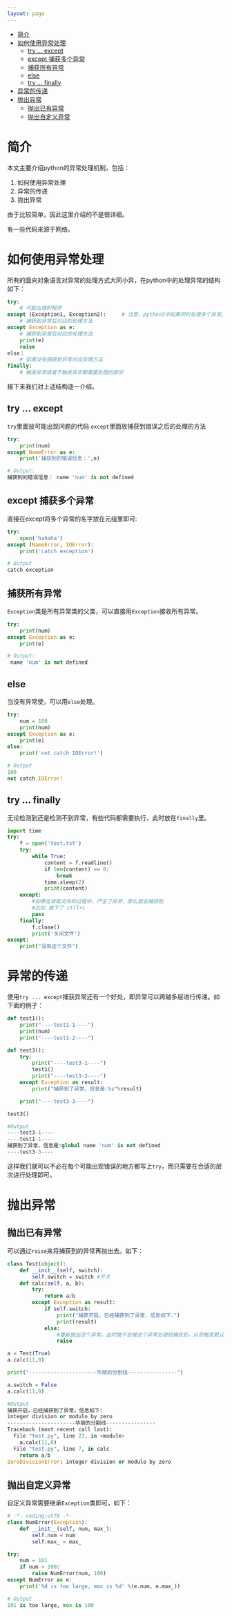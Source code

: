 ```yaml
---
layout: page
---
```


- [简介](#简介)
- [如何使用异常处理](#如何使用异常处理)
  - [try ... except](#try--except)
  - [except 捕获多个异常](#except-捕获多个异常)
  - [捕获所有异常](#捕获所有异常)
  - [else](#else)
  - [try ... finally](#try--finally)
- [异常的传递](#异常的传递)
- [抛出异常](#抛出异常)
  - [抛出已有异常](#抛出已有异常)
  - [抛出自定义异常](#抛出自定义异常)


# 简介
本文主要介绍python的异常处理机制，包括：
1. 如何使用异常处理
2. 异常的传递
3. 抛出异常

由于比较简单，因此这里介绍的不是很详细。

有一些代码来源于网络。

<!-- more -->
# 如何使用异常处理
所有的面向对象语言对异常的处理方式大同小异，在python中的处理异常的结构如下：

```python
try:
    # 可能出错的程序
except (Exception1, Exception2):     # 注意，python3中如果同时处理多个异常,需要将多个异常放在元组中。
    # 捕获到异常后对应的处理方法
except Exception as e:
    # 捕获到异常后对应的处理方法
    print(e)
    raise
else：
    # 如果没有捕获到异常对应处理方法
finally:
    # 触发异常或者不触发异常都需要处理的部分
```
接下来我们对上述结构逐一介绍。

## try ... except
`try`里面放可能出现问题的代码
`except`里面放捕获到错误之后的处理的方法

```python
try:
    print(num)
except NameError as e:
    print('捕获到的错误信息：',e)

# Output:
捕获到的错误信息： name 'num' is not defined
```

## except 捕获多个异常
直接在except将多个异常的名字放在元组里即可:

```python
try:
    open('hahaha')
except (NameError, IOError):
    print('catch exception')

# Output
catch exception
```

## 捕获所有异常
`Exception`类是所有异常类的父类，可以直接用`Exception`接收所有异常。
```python
try:
    print(num)
except Exception as e:
    print(e)

# Output:
 name 'num' is not defined
```

## else
当没有异常使，可以用`else`处理。
```python
try:
    num = 100
    print(num)
except Exception as e:
    print(e)
else:
    print('not catch IOError!')

# Output 
100
not catch IOError!
```

## try ... finally
无论检测到还是检测不到异常，有些代码都需要执行，此时放在`finally`里。
```python
import time
try:
    f = open('test.txt')
    try:
        while True:
            content = f.readline()
            if len(content) == 0:
                break
            time.sleep(2)
            print(content)
    except:
        #如果在读取文件的过程中，产生了异常，那么就会捕获到
        #比如 按下了 ctrl+c
        pass
    finally:
        f.close()
        print('关闭文件')
except:
    print("没有这个文件")
```

# 异常的传递
使用`try ... except`捕获异常还有一个好处，即异常可以跨越多层进行传递。如下面的例子：

```python
def test1():
    print("----test1-1----")
    print(num)
    print("----test1-2----")

def test3():
    try:
        print("----test3-1----")
        test1()
        print("----test3-2----")
    except Exception as result:
        print("捕获到了异常，信息是:%s"%result)

    print("----test3-3----")

test3()

#Output
----test3-1----
----test1-1----
捕获到了异常，信息是:global name 'num' is not defined
----test3-3----
```
这样我们就可以不必在每个可能出现错误的地方都写上`try`，而只需要在合适的层次进行处理即可。

# 抛出异常

## 抛出已有异常
可以通过`raise`来将捕获到的异常再抛出去。如下：
```python
class Test(object):
    def __init__(self, switch):
        self.switch = switch #开关
    def calc(self, a, b):
        try:
            return a/b
        except Exception as result:
            if self.switch:
                print("捕获开启，已经捕获到了异常，信息如下:")
                print(result)
            else:
                #重新抛出这个异常，此时就不会被这个异常处理给捕获到，从而触发默认的异常处理
                raise

a = Test(True)
a.calc(11,0)

print("----------------------华丽的分割线----------------")

a.switch = False
a.calc(11,0)

#Output 
捕获开启，已经捕获到了异常，信息如下:
integer division or modulo by zero
----------------------华丽的分割线----------------
Traceback (most recent call last):
  File "test.py", line 23, in <module>
    a.calc(11,0)
  File "test.py", line 7, in calc
    return a/b
ZeroDivisionError: integer division or modulo by zero
```
## 抛出自定义异常
自定义异常需要继承`Exception`类即可，如下：
```python
# -*- coding:utf8 -*- 
class NumError(Exception):
    def __init__(self, num, max_):
        self.num = num
        self.max_ = max_

try:
    num = 101
    if num > 100:
        raise NumError(num, 100)
except NumError as e:
    print('%d is too large, max is %d' %(e.num, e.max_))

# Output
101 is too large, max is 100
```